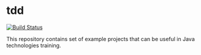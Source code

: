 
# tdd

[![Build Status](https://travis-ci.org/pantadeusz/tdd.svg?branch=master)](https://travis-ci.org/pantadeusz/tdd)


This repository contains set of example projects that can be useful in Java technologies training.

